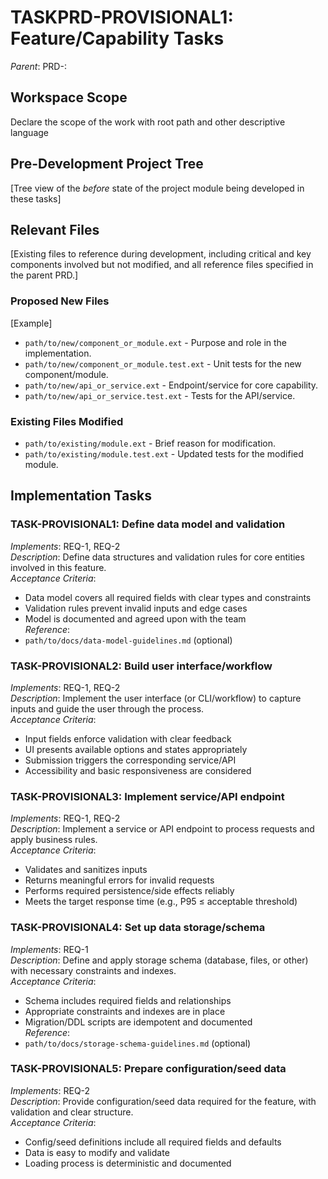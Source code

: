  # TASKPRD-PROVISIONAL1: Feature/Capability Tasks

*Parent*: PRD-<id>: <Parent PRD Title>  

## Workspace Scope
Declare the scope of the work with root path and other descriptive language

## Pre-Development Project Tree
[Tree view of the *before* state of the project module being developed in these tasks]

## Relevant Files
[Existing files to reference during development, including critical and key components involved but not modified, and all reference files specified in the parent PRD.]

### Proposed New Files
[Example]
- `path/to/new/component_or_module.ext` - Purpose and role in the implementation.
- `path/to/new/component_or_module.test.ext` - Unit tests for the new component/module.
- `path/to/new/api_or_service.ext` - Endpoint/service for core capability.
- `path/to/new/api_or_service.test.ext` - Tests for the API/service.
### Existing Files Modified
- `path/to/existing/module.ext` - Brief reason for modification.
- `path/to/existing/module.test.ext` - Updated tests for the modified module.

## Implementation Tasks

### TASK-PROVISIONAL1: Define data model and validation
*Implements*: REQ-1, REQ-2  
*Description*: Define data structures and validation rules for core entities involved in this feature.  
*Acceptance Criteria*:
- Data model covers all required fields with clear types and constraints  
- Validation rules prevent invalid inputs and edge cases  
- Model is documented and agreed upon with the team  
*Reference*:
- `path/to/docs/data-model-guidelines.md` (optional)

### TASK-PROVISIONAL2: Build user interface/workflow
*Implements*: REQ-1, REQ-2  
*Description*: Implement the user interface (or CLI/workflow) to capture inputs and guide the user through the process.  
*Acceptance Criteria*: 
- Input fields enforce validation with clear feedback  
- UI presents available options and states appropriately  
- Submission triggers the corresponding service/API  
- Accessibility and basic responsiveness are considered  

### TASK-PROVISIONAL3: Implement service/API endpoint
*Implements*: REQ-1, REQ-2  
*Description*: Implement a service or API endpoint to process requests and apply business rules.  
*Acceptance Criteria*:
- Validates and sanitizes inputs  
- Returns meaningful errors for invalid requests  
- Performs required persistence/side effects reliably  
- Meets the target response time (e.g., P95 ≤ acceptable threshold)  

### TASK-PROVISIONAL4: Set up data storage/schema
*Implements*: REQ-1  
*Description*: Define and apply storage schema (database, files, or other) with necessary constraints and indexes.  
*Acceptance Criteria*:
- Schema includes required fields and relationships  
- Appropriate constraints and indexes are in place  
- Migration/DDL scripts are idempotent and documented  
*Reference*:
- `path/to/docs/storage-schema-guidelines.md` (optional)

### TASK-PROVISIONAL5: Prepare configuration/seed data
*Implements*: REQ-2  
*Description*: Provide configuration/seed data required for the feature, with validation and clear structure.  
*Acceptance Criteria*:
- Config/seed definitions include all required fields and defaults  
- Data is easy to modify and validate  
- Loading process is deterministic and documented  
